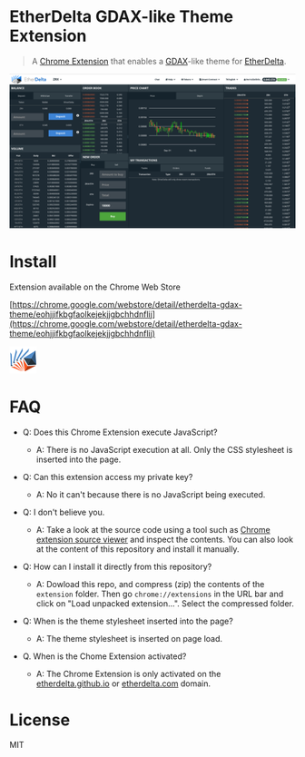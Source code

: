 # EtherDelta GDAX-like Theme Extension

> A [Chrome Extension](https://chrome.google.com/webstore/detail/etherdelta-gdax-theme/eohjjifkbgfaolkejekjjgbchhdnflij) that enables a [GDAX](https://www.gdax.com/trade/ETH-USD)-like theme for [EtherDelta](https://etherdelta.github.io).

<img src="./screenshot.png" width="800" />

# Install

Extension available on the Chrome Web Store

[https://chrome.google.com/webstore/detail/etherdelta-gdax-theme/eohjjifkbgfaolkejekjjgbchhdnflij](https://chrome.google.com/webstore/detail/etherdelta-gdax-theme/eohjjifkbgfaolkejekjjgbchhdnflij)

<img src="./extension/icon48.png" width="48" />

# FAQ

- Q: Does this Chrome Extension execute JavaScript?

  - A: There is no JavaScript execution at all. Only the CSS stylesheet is inserted into the page.

- Q: Can this extension access my private key?

  - A: No it can't because there is no JavaScript being executed.

- Q: I don't believe you.

  - A: Take a look at the source code using a tool such as [Chrome extension source viewer](https://chrome.google.com/webstore/detail/chrome-extension-source-v/jifpbeccnghkjeaalbbjmodiffmgedin?hl=en) and inspect the contents. You can also look at the content of this repository and install it manually.

- Q: How can I install it directly from this repository?

  - A: Dowload this repo, and compress (zip) the contents of the `extension` folder. Then go `chrome://extensions` in the URL bar and click on "Load unpacked extension...". Select the compressed folder.

- Q: When is the theme stylesheet inserted into the page?

  - A: The theme stylesheet is inserted on page load.

- Q. When is the Chome Extension activated?

  - A: The Chrome Extension is only activated on the [etherdelta.github.io](https://etherdelta.github.io/) or [etherdelta.com](https://etherdelta.com/) domain.

# License

MIT
